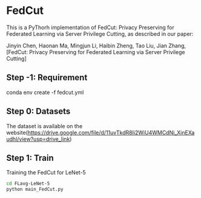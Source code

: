 # FedCut
This is a PyThorh implementation of FedCut: Privacy Preserving for Federated Learning via Server Privilege Cutting, as described in our paper:

Jinyin Chen, Haonan Ma, Mingjun Li, Haibin Zheng, Tao Liu, Jian Zhang, [FedCut: Privacy Preserving for Federated Learning via Server Privilege Cutting]
 


## Step -1: Requirement

conda env create -f fedcut.yml

## Step 0: Datasets

The dataset is available on the website(https://drive.google.com/file/d/11uvTkdR8Ii2WiU4WMCdNi_XinEXaudhl/view?usp=drive_link)



## Step 1: Train

Training the FedCut for LeNet-5

```bash
cd FLavg-LeNet-5
python main_FedCut.py
```

